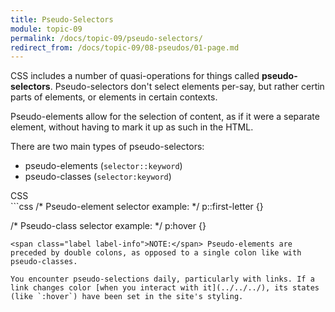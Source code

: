```yaml
---
title: Pseudo-Selectors
module: topic-09
permalink: /docs/topic-09/pseudo-selectors/
redirect_from: /docs/topic-09/08-pseudos/01-page.md
---
```


<div class="divider-heading"></div>

CSS includes a number of quasi-operations for things called **pseudo-selectors**. Pseudo-selectors don't select elements per-say, but rather certin parts of elements, or elements in certain contexts.

Pseudo-elements allow for the selection of content, as if it were a separate element, without having to mark it up as such in the HTML.

There are two main types of pseudo-selectors:
- pseudo-elements (`selector::keyword`)
- pseudo-classes (`selector:keyword`)

<div id="code-heading">CSS</div>
```css
/* Pseudo-element selector example: */
p::first-letter {}

/* Pseudo-class selector example: */
p:hover {}
```
<span class="label label-info">NOTE:</span> Pseudo-elements are preceded by double colons, as opposed to a single colon like with pseudo-classes.

You encounter pseudo-selections daily, particularly with links. If a link changes color [when you interact with it](../../../), its states (like `:hover`) have been set in the site's styling.

